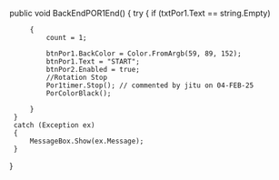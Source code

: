  public void BackEndPOR1End()
 {
     try
     {
         if (txtPor1.Text == string.Empty)

         {
             count = 1;
            
             btnPor1.BackColor = Color.FromArgb(59, 89, 152);
             btnPor1.Text = "START";
             btnPor2.Enabled = true;
             //Rotation Stop             
             Por1timer.Stop(); // commented by jitu on 04-FEB-25
             PorColorBlack();

         }
     }
     catch (Exception ex)
     { 
         MessageBox.Show(ex.Message);
     }
 }
